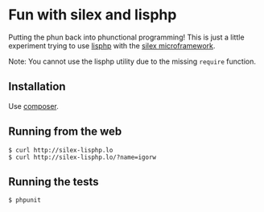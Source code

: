 # Fun with silex and lisphp

Putting the phun back into phunctional programming! This is just a little
experiment trying to use [lisphp](https://github.com/dahlia/lisphp) with the
[silex microframework](http://silex.sensiolabs.org).

Note: You cannot use the lisphp utility due to the missing `require` function.

## Installation

Use [composer](http://getcomposer.org).

## Running from the web

    $ curl http://silex-lisphp.lo
    $ curl http://silex-lisphp.lo/?name=igorw

## Running the tests

    $ phpunit
